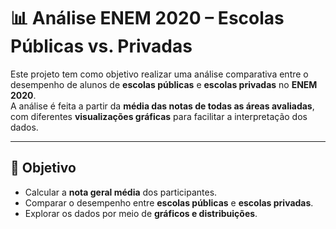 # 📊 Análise ENEM 2020 – Escolas Públicas vs. Privadas

Este projeto tem como objetivo realizar uma análise comparativa entre o desempenho de alunos de **escolas públicas** e **escolas privadas** no **ENEM 2020**.  
A análise é feita a partir da **média das notas de todas as áreas avaliadas**, com diferentes **visualizações gráficas** para facilitar a interpretação dos dados.

---

## 🚀 Objetivo
- Calcular a **nota geral média** dos participantes.
- Comparar o desempenho entre **escolas públicas** e **escolas privadas**.
- Explorar os dados por meio de **gráficos e distribuições**.